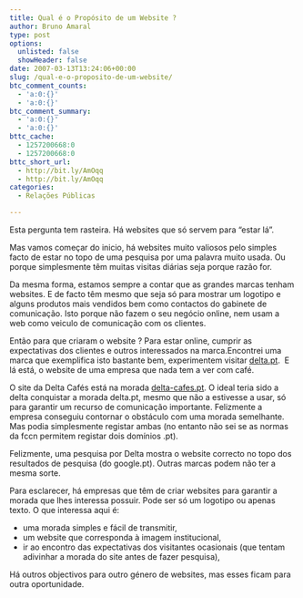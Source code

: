 ```yaml
---
title: Qual é o Propósito de um Website ?
author: Bruno Amaral
type: post
options:
  unlisted: false
  showHeader: false
date: 2007-03-13T13:24:06+00:00
slug: /qual-e-o-proposito-de-um-website/
btc_comment_counts:
  - 'a:0:{}'
  - 'a:0:{}'
btc_comment_summary:
  - 'a:0:{}'
  - 'a:0:{}'
bttc_cache:
  - 1257200668:0
  - 1257200668:0
bttc_short_url:
  - http://bit.ly/AmOqq
  - http://bit.ly/AmOqq
categories:
  - Relações Públicas

---
```

Esta pergunta tem rasteira. Há websites que só servem para &#8220;estar lá&#8221;.

Mas vamos começar do inicio, há websites muito valiosos pelo simples facto de estar no topo de uma pesquisa por uma palavra muito usada. Ou porque simplesmente têm muitas visitas diárias seja porque razão for.

Da mesma forma, estamos sempre a contar que as grandes marcas tenham websites. E de facto têm mesmo que seja só para mostrar um logotipo e alguns produtos mais vendidos bem como contactos do gabinete de comunicação. Isto porque não fazem o seu negócio online, nem usam a web como veiculo de comunicação com os clientes.

Então para que criaram o website ? Para estar online, cumprir as expectativas dos clientes e outros interessados na marca.Encontrei uma marca que exemplifica isto bastante bem, experimentem visitar [delta.pt][1].  E lá está, o website de uma empresa que nada tem a ver com café.

O site da Delta Cafés está na morada [delta-cafes.pt][2]. O ideal teria sido a delta conquistar a morada delta.pt, mesmo que não a estivesse a usar, só para garantir um recurso de comunicação importante. Felizmente a empresa conseguiu contornar o obstáculo com uma morada semelhante. Mas podia simplesmente registar ambas (no entanto não sei se as normas da fccn permitem registar dois domínios .pt).

Felizmente, uma pesquisa por Delta mostra o website correcto no topo dos resultados de pesquisa (do google.pt). Outras marcas podem não ter a mesma sorte.

Para esclarecer, há empresas que têm de criar websites para garantir a morada que lhes interessa possuir. Pode ser só um logotipo ou apenas texto. O que interessa aqui é:

  * uma morada simples e fácil de transmitir,
  * um website que corresponda à imagem institucional,
  * ir ao encontro das expectativas dos visitantes ocasionais (que tentam adivinhar a morada do site antes de fazer pesquisa),

Há outros objectivos para outro género de websites, mas esses ficam para outra oportunidade.

 [1]: http://www.delta.pt
 [2]: http://www.delta-cafes.pt/